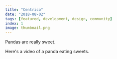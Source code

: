 ```yaml
---
title: "Centrico"
date: "2018-08-02"
tags: [featured, development, design, community]
index: 1
image: thumbnail.png
---
```


Pandas are really sweet.

Here's a video of a panda eating sweets.
